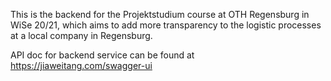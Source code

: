 This is the backend for the Projektstudium course at OTH Regensburg in WiSe 20/21, which aims to add more transparency to the logistic processes at a local company in Regensburg.

API doc for backend service can be found at https://jiaweitang.com/swagger-ui